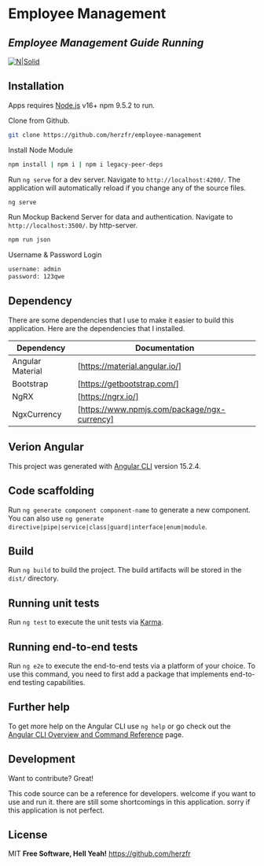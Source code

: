 # Employee Management
## _Employee Management Guide Running_

[![N|Solid](https://upload.wikimedia.org/wikipedia/commons/thumb/c/cf/Angular_full_color_logo.svg/1200px-Angular_full_color_logo.svg.png)](https://angular.io/)

## Installation

Apps requires [Node.js](https://nodejs.org/) v16+ npm 9.5.2 to run.

Clone from Github.

```sh
git clone https://github.com/herzfr/employee-management
```

Install Node Module
```sh
npm install | npm i | npm i legacy-peer-deps
```

Run `ng serve` for a dev server. Navigate to `http://localhost:4200/`. The application will automatically reload if you change any of the source files.
```sh
ng serve
```

Run Mockup Backend Server for data and authentication. Navigate to `http://localhost:3500/`. by http-server.
```sh
npm run json
```

Username & Password Login
```sh
username: admin
password: 123qwe
```

## Dependency

There are some dependencies that I use to make it easier to build this application. Here are the dependencies that I installed.

| Dependency | Documentation |
| ------ | ------ |
| Angular Material | [https://material.angular.io/] |
| Bootstrap | [https://getbootstrap.com/]|
| NgRX | [https://ngrx.io/] |
| NgxCurrency | [https://www.npmjs.com/package/ngx-currency] |

## Verion Angular

This project was generated with [Angular CLI](https://github.com/angular/angular-cli) version 15.2.4.

## Code scaffolding

Run `ng generate component component-name` to generate a new component. You can also use `ng generate directive|pipe|service|class|guard|interface|enum|module`.

## Build

Run `ng build` to build the project. The build artifacts will be stored in the `dist/` directory.

## Running unit tests

Run `ng test` to execute the unit tests via [Karma](https://karma-runner.github.io).

## Running end-to-end tests

Run `ng e2e` to execute the end-to-end tests via a platform of your choice. To use this command, you need to first add a package that implements end-to-end testing capabilities.

## Further help

To get more help on the Angular CLI use `ng help` or go check out the [Angular CLI Overview and Command Reference](https://angular.io/cli) page.

## Development

Want to contribute? Great!

This code source can be a reference for developers. welcome if you want to use and run it. there are still some shortcomings in this application. sorry if this application is not perfect.

## License

MIT
**Free Software, Hell Yeah!**
https://github.com/herzfr
